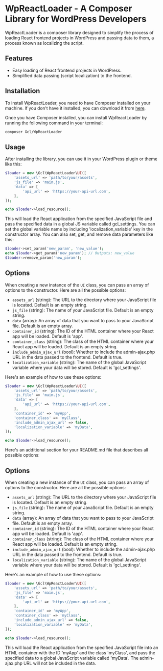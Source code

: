 # WpReactLoader - A Composer Library for WordPress Developers

WpReactLoader is a composer library designed to simplify the process of loading React frontend projects in WordPress and passing data to them, a process known as localizing the script.

## Features

- Easy loading of React frontend projects in WordPress.
- Simplified data passing (script localization) to the frontend.

## Installation

To install WpReactLoader, you need to have Composer installed on your machine. If you don't have it installed, you can download it from [here](https://getcomposer.org/).

Once you have Composer installed, you can install WpReactLoader by running the following command in your terminal:

```bash
composer Gcl/WpReactLoader
```

## Usage
After installing the library, you can use it in your WordPress plugin or theme like this:

```php
$loader = new \Gcl\WpReactLoader\UI([
    'assets_url' => 'path/to/your/assets',
    'js_file' => 'main.js',
    'data' => [
        'api_url' => 'https://your-api-url.com',
    ],
]);

echo $loader->load_resource();
```

This will load the React application from the specified JavaScript file and pass the specified data in a global JS variable called gcl_settings.
You can set the global variable name by including 'localization_variable' key in the constructor array.
You can also set, get, and remove data parameters like this:

```php
$loader->set_param('new_param', 'new_value');
echo $loader->get_param('new_param'); // Outputs: new_value
$loader->remove_param('new_param');
```
## Options

When creating a new instance of the `UI` class, you can pass an array of options to the constructor. Here are all the possible options:

- `assets_url` (string): The URL to the directory where your JavaScript file is located. Default is an empty string.
- `js_file` (string): The name of your JavaScript file. Default is an empty string.
- `data` (array): An array of data that you want to pass to your JavaScript file. Default is an empty array.
- `container_id` (string): The ID of the HTML container where your React app will be loaded. Default is 'app'.
- `container_class` (string): The class of the HTML container where your React app will be loaded. Default is an empty string.
- `include_admin_ajax_url` (bool): Whether to include the admin-ajax.php URL in the data passed to the frontend. Default is true.
- `localization_variable` (string): The name of the global JavaScript variable where your data will be stored. Default is 'gcl_settings'.

Here's an example of how to use these options:

```php
$loader = new \Gcl\WpReactLoader\UI([
    'assets_url' => 'path/to/your/assets',
    'js_file' => 'main.js',
    'data' => [
        'api_url' => 'https://your-api-url.com',
    ],
    'container_id' => 'myApp',
    'container_class' => 'myClass',
    'include_admin_ajax_url' => false,
    'localization_variable' => 'myData',
]);

echo $loader->load_resource();
```

Here's an additional section for your README.md file that describes all possible options:

## Options

When creating a new instance of the `UI` class, you can pass an array of options to the constructor. Here are all the possible options:

- `assets_url` (string): The URL to the directory where your JavaScript file is located. Default is an empty string.
- `js_file` (string): The name of your JavaScript file. Default is an empty string.
- `data` (array): An array of data that you want to pass to your JavaScript file. Default is an empty array.
- `container_id` (string): The ID of the HTML container where your React app will be loaded. Default is 'app'.
- `container_class` (string): The class of the HTML container where your React app will be loaded. Default is an empty string.
- `include_admin_ajax_url` (bool): Whether to include the admin-ajax.php URL in the data passed to the frontend. Default is true.
- `localization_variable` (string): The name of the global JavaScript variable where your data will be stored. Default is 'gcl_settings'.

Here's an example of how to use these options:

```php
$loader = new \Gcl\WpReactLoader\UI([
    'assets_url' => 'path/to/your/assets',
    'js_file' => 'main.js',
    'data' => [
        'api_url' => 'https://your-api-url.com',
    ],
    'container_id' => 'myApp',
    'container_class' => 'myClass',
    'include_admin_ajax_url' => false,
    'localization_variable' => 'myData',
]);

echo $loader->load_resource();
```

This will load the React application from the specified JavaScript file into an HTML container with the ID 'myApp' and the class 'myClass', and pass the specified data to a global JavaScript variable called 'myData'. The admin-ajax.php URL will not be included in the data.